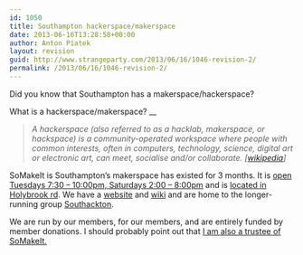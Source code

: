 ```yaml
---
id: 1050
title: Southampton hackerspace/makerspace
date: 2013-06-16T13:28:58+00:00
author: Anton Piatek
layout: revision
guid: http://www.strangeparty.com/2013/06/16/1046-revision-2/
permalink: /2013/06/16/1046-revision-2/
---
```

Did you know that Southampton has a makerspace/hackerspace?

What is a hackerspace/makerspace? __

> _A hackerspace (also referred to as a hacklab, makerspace, or hackspace) is a community-operated workspace where people with common interests, often in computers, technology, science, digital art or electronic art, can meet, socialise and/or collaborate. [[wikipedia](https://en.wikipedia.org/wiki/Hackerspace)]_

SoMakeIt is Southampton&#8217;s makerspace has existed for 3 months. It is [open Tuesdays 7:30 &#8211; 10:00pm, Saturdays 2:00 &#8211; 8:00pm](http://www.somakeit.org.uk/contact/) and is [located in Holybrook rd](http://www.somakeit.org.uk/contact/). We have a [website](http://www.somakeit.org.uk/) and [wiki](https://wiki.somakeit.org.uk/wiki/Main_Page) and are home to the longer-running group [Southackton](http://southackton.org.uk/).

We are run by our members, for our members, and are entirely funded by member donations. I should probably point out that [I am also a trustee of SoMakeIt.](http://www.somakeit.org.uk/trustees/)